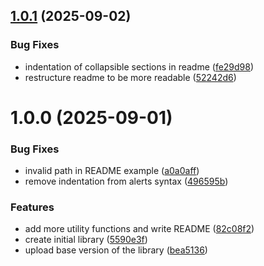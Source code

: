 ## [1.0.1](https://github.com/neg4n/bitf/compare/v1.0.0...v1.0.1) (2025-09-02)


### Bug Fixes

* indentation of collapsible sections in readme ([fe29d98](https://github.com/neg4n/bitf/commit/fe29d988c69b62851ed490981777f3e9691a71df))
* restructure readme to be more readable ([52242d6](https://github.com/neg4n/bitf/commit/52242d68f0695c8cd3e0c43e9696e84f2c66f8c8))

# 1.0.0 (2025-09-01)


### Bug Fixes

* invalid path in README example ([a0a0aff](https://github.com/neg4n/bitf/commit/a0a0aff66bfd11fc4481d071dabedab3c90da6b1))
* remove indentation from alerts syntax ([496595b](https://github.com/neg4n/bitf/commit/496595bae6cb4a66300f9d5279766d5c95a3d424))


### Features

* add more utility functions and write README ([82c08f2](https://github.com/neg4n/bitf/commit/82c08f2da399adaf05463253b65ddb0a55211814))
* create initial library ([5590e3f](https://github.com/neg4n/bitf/commit/5590e3fafafde5cc634d863da64f0f7b010638ee))
* upload base version of the library ([bea5136](https://github.com/neg4n/bitf/commit/bea51360ba407b0ed1164c12d7d09ded2a10a114))
